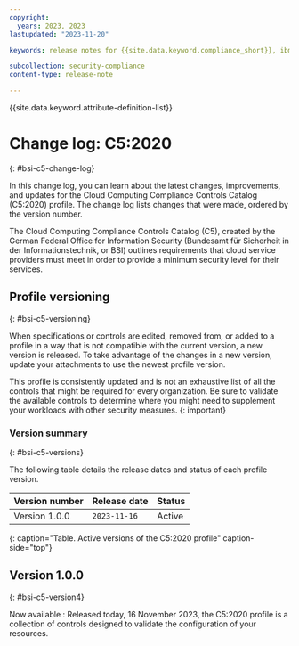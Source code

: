```yaml
---
copyright:
  years: 2023, 2023
lastupdated: "2023-11-20"

keywords: release notes for {{site.data.keyword.compliance_short}}, ibm security best practices, profile changes, enhancements, fixes, improvements

subcollection: security-compliance
content-type: release-note

---
```


{{site.data.keyword.attribute-definition-list}}

# Change log: C5:2020
{: #bsi-c5-change-log}

In this change log, you can learn about the latest changes, improvements, and updates for the Cloud Computing Compliance Controls Catalog (C5:2020) profile. The change log lists changes that were made, ordered by the version number.

The Cloud Computing Compliance Controls Catalog (C5), created by the German Federal Office for Information Security (Bundesamt für Sicherheit in der Informationstechnik, or BSI) outlines requirements that cloud service providers must meet in order to provide a minimum security level for their services.


## Profile versioning
{: #bsi-c5-versioning}

When specifications or controls are edited, removed from, or added to a profile in a way that is not compatible with the current version, a new version is released. To take advantage of the changes in a new version, update your attachments to use the newest profile version.

This profile is consistently updated and is not an exhaustive list of all the controls that might be required for every organization. Be sure to validate the available controls to determine where you might need to supplement your workloads with other security measures.
{: important}


### Version summary
{: #bsi-c5-versions}

The following table details the release dates and status of each profile version.



| Version number | Release date | Status |
|:---------------|:-------------|:-------|
| Version 1.0.0 | `2023-11-16` | Active |
{: caption="Table. Active versions of the C5:2020 profile" caption-side="top"}


## Version 1.0.0
{: #bsi-c5-version4}

Now available
:   Released today, 16 November 2023, the C5:2020 profile is a collection of controls designed to validate the configuration of your resources.
